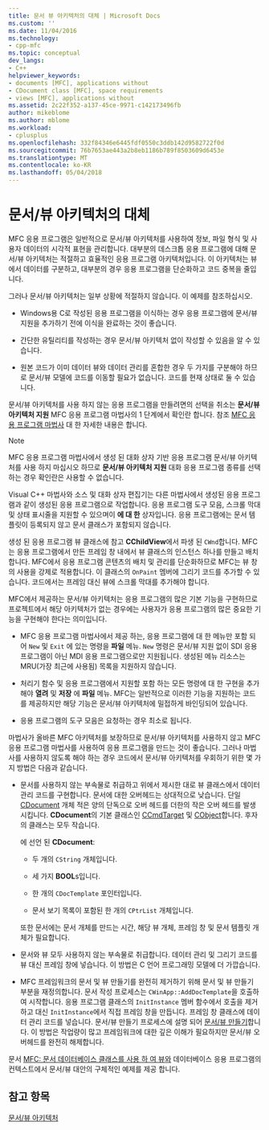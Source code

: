 ```yaml
---
title: 문서 뷰 아키텍처의 대체 | Microsoft Docs
ms.custom: ''
ms.date: 11/04/2016
ms.technology:
- cpp-mfc
ms.topic: conceptual
dev_langs:
- C++
helpviewer_keywords:
- documents [MFC], applications without
- CDocument class [MFC], space requirements
- views [MFC], applications without
ms.assetid: 2c22f352-a137-45ce-9971-c142173496fb
author: mikeblome
ms.author: mblome
ms.workload:
- cplusplus
ms.openlocfilehash: 332f84346e6445fdf0550c3ddb142d9582722f0d
ms.sourcegitcommit: 76b7653ae443a2b8eb1186b789f8503609d6453e
ms.translationtype: MT
ms.contentlocale: ko-KR
ms.lasthandoff: 05/04/2018
---
```

# <a name="alternatives-to-the-documentview-architecture"></a>문서/뷰 아키텍처의 대체
MFC 응용 프로그램은 일반적으로 문서/뷰 아키텍처를 사용하여 정보, 파일 형식 및 사용자 데이터의 시각적 표현을 관리합니다. 대부분의 데스크톱 응용 프로그램에 대해 문서/뷰 아키텍처는 적절하고 효율적인 응용 프로그램 아키텍처입니다. 이 아키텍처는 뷰에서 데이터를 구분하고, 대부분의 경우 응용 프로그램을 단순화하고 코드 중복을 줄입니다.  
  
 그러나 문서/뷰 아키텍처는 일부 상황에 적절하지 않습니다. 이 예제를 참조하십시오.  
  
-   Windows용 C로 작성된 응용 프로그램을 이식하는 경우 응용 프로그램에 문서/뷰 지원을 추가하기 전에 이식을 완료하는 것이 좋습니다.  
  
-   간단한 유틸리티를 작성하는 경우 문서/뷰 아키텍처 없이 작성할 수 있음을 알 수 있습니다.  
  
-   원본 코드가 이미 데이터 뷰와 데이터 관리를 혼합한 경우 두 가지를 구분해야 하므로 문서/뷰 모델에 코드를 이동할 필요가 없습니다. 코드를 현재 상태로 둘 수 있습니다.  
  
 문서/뷰 아키텍처를 사용 하지 않는 응용 프로그램을 만들려면의 선택을 취소는 **문서/뷰 아키텍처 지원** MFC 응용 프로그램 마법사의 1 단계에서 확인란 합니다. 참조 [MFC 응용 프로그램 마법사](../mfc/reference/mfc-application-wizard.md) 대 한 자세한 내용은 합니다.  
  
> [!NOTE]
>  MFC 응용 프로그램 마법사에서 생성 된 대화 상자 기반 응용 프로그램 문서/뷰 아키텍처를 사용 하지 마십시오 하므로 **문서/뷰 아키텍처 지원** 대화 응용 프로그램 종류를 선택 하는 경우 확인란은 사용할 수 없습니다.  
  
 Visual C++ 마법사와 소스 및 대화 상자 편집기는 다른 마법사에서 생성된 응용 프로그램과 같이 생성된 응용 프로그램으로 작업합니다. 응용 프로그램 도구 모음, 스크롤 막대 및 상태 표시줄을 지원할 수 있으며이 **에 대 한** 상자입니다. 응용 프로그램에는 문서 템플릿이 등록되지 않고 문서 클래스가 포함되지 않습니다.  
  
 생성 된 응용 프로그램 뷰 클래스에 참고 **CChildView**에서 파생 된 `CWnd`합니다. MFC는 응용 프로그램에서 만든 프레임 창 내에서 뷰 클래스의 인스턴스 하나를 만들고 배치합니다. MFC에서 응용 프로그램 콘텐츠의 배치 및 관리를 단순화하므로 MFC는 뷰 창의 사용을 강제로 적용합니다. 이 클래스의 `OnPaint` 멤버에 그리기 코드를 추가할 수 있습니다. 코드에서는 프레임 대신 뷰에 스크롤 막대를 추가해야 합니다.  
  
 MFC에서 제공하는 문서/뷰 아키텍처는 응용 프로그램의 많은 기본 기능을 구현하므로 프로젝트에서 해당 아키텍처가 없는 경우에는 사용자가 응용 프로그램의 많은 중요한 기능을 구현해야 한다는 의미입니다.  
  
-   MFC 응용 프로그램 마법사에서 제공 하는, 응용 프로그램에 대 한 메뉴만 포함 되어 `New` 및 `Exit` 에 있는 명령을 **파일** 메뉴. `New` 명령은 문서/뷰 지원 없이 SDI 응용 프로그램이 아닌 MDI 응용 프로그램으로만 지원됩니다. 생성된 메뉴 리소스는 MRU(가장 최근에 사용됨) 목록을 지원하지 않습니다.  
  
-   처리기 함수 및 응용 프로그램에서 지원할 포함 하는 모든 명령에 대 한 구현을 추가 해야 **열려** 및 **저장** 에 **파일** 메뉴. MFC는 일반적으로 이러한 기능을 지원하는 코드를 제공하지만 해당 기능은 문서/뷰 아키텍처에 밀접하게 바인딩되어 있습니다.  
  
-   응용 프로그램의 도구 모음은 요청하는 경우 최소로 됩니다.  
  
 마법사가 올바른 MFC 아키텍처를 보장하므로 문서/뷰 아키텍처를 사용하지 않고 MFC 응용 프로그램 마법사를 사용하여 응용 프로그램을 만드는 것이 좋습니다. 그러나 마법사를 사용하지 않도록 해야 하는 경우 코드에서 문서/뷰 아키텍처를 우회하기 위한 몇 가지 방법은 다음과 같습니다.  
  
-   문서를 사용하지 않는 부속물로 취급하고 위에서 제시한 대로 뷰 클래스에서 데이터 관리 코드를 구현합니다. 문서에 대한 오버헤드는 상대적으로 낮습니다. 단일 [CDocument](../mfc/reference/cdocument-class.md) 개체 적은 양의 단독으로 오버 헤드를 더한의 작은 오버 헤드를 발생 시킵니다. **CDocument**의 기본 클래스인 [CCmdTarget](../mfc/reference/ccmdtarget-class.md) 및 [ CObject](../mfc/reference/cobject-class.md)합니다. 후자의 클래스는 모두 작습니다.  
  
     에 선언 된 **CDocument**:  
  
    -   두 개의 `CString` 개체입니다.  
  
    -   세 가지 **BOOL**s입니다.  
  
    -   한 개의 `CDocTemplate` 포인터입니다.  
  
    -   문서 보기 목록이 포함된 한 개의 `CPtrList` 개체입니다.  
  
     또한 문서에는 문서 개체를 만드는 시간, 해당 뷰 개체, 프레임 창 및 문서 템플릿 개체가 필요합니다.  
  
-   문서와 뷰 모두 사용하지 않는 부속물로 취급합니다. 데이터 관리 및 그리기 코드를 뷰 대신 프레임 창에 넣습니다. 이 방법은 C 언어 프로그래밍 모델에 더 가깝습니다.  
  
-   MFC 프레임워크의 문서 및 뷰 만들기를 완전히 제거하기 위해 문서 및 뷰 만들기 부분을 재정의합니다. 문서 작성 프로세스는 `CWinApp::AddDocTemplate`을 호출하여 시작합니다. 응용 프로그램 클래스의 `InitInstance` 멤버 함수에서 호출을 제거하고 대신 `InitInstance`에서 직접 프레임 창을 만듭니다. 프레임 창 클래스에 데이터 관리 코드를 넣습니다. 문서/뷰 만들기 프로세스에 설명 되어 [문서/뷰 만들기](../mfc/document-view-creation.md)합니다. 이 방법은 작업량이 많고 프레임워크에 대한 깊은 이해가 필요하지만 문서/뷰 오버헤드를 완전히 해제합니다.  
  
 문서 [MFC: 문서 데이터베이스 클래스를 사용 하 여 뷰와](../data/mfc-using-database-classes-without-documents-and-views.md) 데이터베이스 응용 프로그램의 컨텍스트에서 문서/뷰 대안의 구체적인 예제를 제공 합니다.  
  
## <a name="see-also"></a>참고 항목  
 [문서/뷰 아키텍처](../mfc/document-view-architecture.md)

